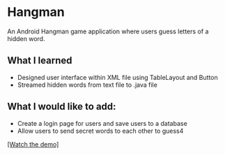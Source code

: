 # Hangman
An Android Hangman game application where users guess letters of a hidden word. 
## What I learned
-	Designed user interface within XML file using TableLayout and Button
-	Streamed hidden words from text file to .java file
## What I would like to add:
-	Create a login page for users and save users to a database
-	Allow users to send secret words to each other to guess4



[[Watch the demo]](https://youtu.be/Vcdw9AlgiM8)

